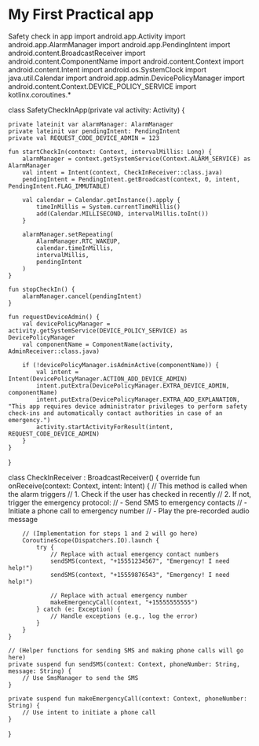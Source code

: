 # My First Practical app
Safety check in app
import android.app.Activity
import android.app.AlarmManager
import android.app.PendingIntent
import android.content.BroadcastReceiver
import android.content.ComponentName
import android.content.Context
import android.content.Intent
import android.os.SystemClock
import java.util.Calendar
import android.app.admin.DevicePolicyManager
import android.content.Context.DEVICE_POLICY_SERVICE
import kotlinx.coroutines.*


class SafetyCheckInApp(private val activity: Activity) {

    private lateinit var alarmManager: AlarmManager
    private lateinit var pendingIntent: PendingIntent
    private val REQUEST_CODE_DEVICE_ADMIN = 123

    fun startCheckIn(context: Context, intervalMillis: Long) {
        alarmManager = context.getSystemService(Context.ALARM_SERVICE) as AlarmManager
        val intent = Intent(context, CheckInReceiver::class.java)
        pendingIntent = PendingIntent.getBroadcast(context, 0, intent, PendingIntent.FLAG_IMMUTABLE)

        val calendar = Calendar.getInstance().apply {
            timeInMillis = System.currentTimeMillis()
            add(Calendar.MILLISECOND, intervalMillis.toInt())
        }

        alarmManager.setRepeating(
            AlarmManager.RTC_WAKEUP,
            calendar.timeInMillis,
            intervalMillis,
            pendingIntent
        )
    }

    fun stopCheckIn() {
        alarmManager.cancel(pendingIntent)
    }

    fun requestDeviceAdmin() {
        val devicePolicyManager = activity.getSystemService(DEVICE_POLICY_SERVICE) as DevicePolicyManager
        val componentName = ComponentName(activity, AdminReceiver::class.java)

        if (!devicePolicyManager.isAdminActive(componentName)) {
            val intent = Intent(DevicePolicyManager.ACTION_ADD_DEVICE_ADMIN)
            intent.putExtra(DevicePolicyManager.EXTRA_DEVICE_ADMIN, componentName)
            intent.putExtra(DevicePolicyManager.EXTRA_ADD_EXPLANATION, "This app requires device administrator privileges to perform safety check-ins and automatically contact authorities in case of an emergency.")
            activity.startActivityForResult(intent, REQUEST_CODE_DEVICE_ADMIN)
        }
    }
}

class CheckInReceiver : BroadcastReceiver() {
    override fun onReceive(context: Context, intent: Intent) {
        // This method is called when the alarm triggers
        // 1. Check if the user has checked in recently
        // 2. If not, trigger the emergency protocol:
        //    - Send SMS to emergency contacts
        //    - Initiate a phone call to emergency number
        //    - Play the pre-recorded audio message

        // (Implementation for steps 1 and 2 will go here)
        CoroutineScope(Dispatchers.IO).launch {
            try {
                // Replace with actual emergency contact numbers
                sendSMS(context, "+15551234567", "Emergency! I need help!") 
                sendSMS(context, "+15559876543", "Emergency! I need help!")

                // Replace with actual emergency number
                makeEmergencyCall(context, "+15555555555") 
            } catch (e: Exception) {
                // Handle exceptions (e.g., log the error)
            }
        }
    }

    // (Helper functions for sending SMS and making phone calls will go here)
    private suspend fun sendSMS(context: Context, phoneNumber: String, message: String) {
        // Use SmsManager to send the SMS
    }

    private suspend fun makeEmergencyCall(context: Context, phoneNumber: String) {
        // Use intent to initiate a phone call
    }
}
